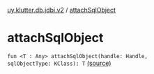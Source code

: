 [uy.klutter.db.jdbi.v2](index.md) / [attachSqlObject](.)


# attachSqlObject
<code>fun <T : Any> attachSqlObject(handle: Handle, sqlObjectType: KClass<T>): T</code> [(source)](https://github.com/kohesive/klutter/blob/master/db-jdbi-v2-jdk6/src/main/kotlin/uy/klutter/db/jdbi/v2/Extensions.kt#L15)<br/>


